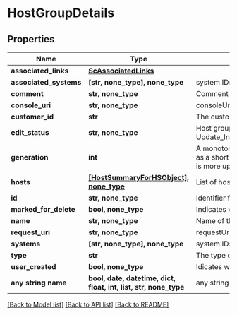 # HostGroupDetails


## Properties
Name | Type | Description | Notes
------------ | ------------- | ------------- | -------------
**associated_links** | [**ScAssociatedLinks**](ScAssociatedLinks.md) |  | [optional] 
**associated_systems** | **[str, none_type], none_type** | system IDs to which the host group belongs to. | [optional] 
**comment** | **str, none_type** | Comment | [optional] 
**console_uri** | **str, none_type** | consoleUri for detailed storage object  | [optional] 
**customer_id** | **str** | The customer application identifier | [optional] 
**edit_status** | **str, none_type** | Host group Update or Delete progress status. Possible status are: Update_In_Progress,Update_Success,Update_Failed,Delete_In_Progress,Delete_Failed,Not_Applicable | [optional] 
**generation** | **int** | A monotonically increasing value. This value updates when the resource is updated and can be used as a short way to determine if a resource has changed or which of two different copies of a resource is more up to date. | [optional] 
**hosts** | [**[HostSummaryForHSObject], none_type**](HostSummaryForHSObject.md) | List of hosts. | [optional] 
**id** | **str, none_type** | Identifier for host group. | [optional] 
**marked_for_delete** | **bool, none_type** | Indicates whether host group is marked for deletion or not | [optional] 
**name** | **str, none_type** | Name of the host group | [optional] 
**request_uri** | **str, none_type** | requestUri for host initiator groups | [optional] 
**systems** | **[str, none_type], none_type** | system IDs to which the host group belongs to | [optional] 
**type** | **str** | The type of resource. | [optional] 
**user_created** | **bool, none_type** | Idicates whether user created host or discovered host | [optional] 
**any string name** | **bool, date, datetime, dict, float, int, list, str, none_type** | any string name can be used but the value must be the correct type | [optional]

[[Back to Model list]](../README.md#documentation-for-models) [[Back to API list]](../README.md#documentation-for-api-endpoints) [[Back to README]](../README.md)


